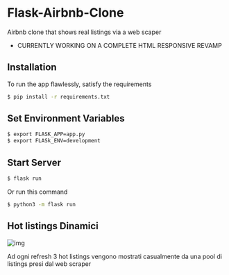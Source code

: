 # Flask-Airbnb-Clone
Airbnb clone that shows real listings via a web scaper

* CURRENTLY WORKING ON A COMPLETE HTML RESPONSIVE REVAMP

## Installation

To run the app flawlessly, satisfy the requirements
```bash
$ pip install -r requirements.txt
```

## Set Environment Variables
```bash
$ export FLASK_APP=app.py
$ export FLASk_ENV=development
```

## Start Server
```bash
$ flask run
```

Or run this command 
```bash
$ python3 -m flask run
```


## Hot listings Dinamici 

![img](https://i.imgur.com/FD9UiI8.png)

Ad ogni refresh 3 hot listings vengono mostrati casualmente da una pool di listings presi dal web scraper
